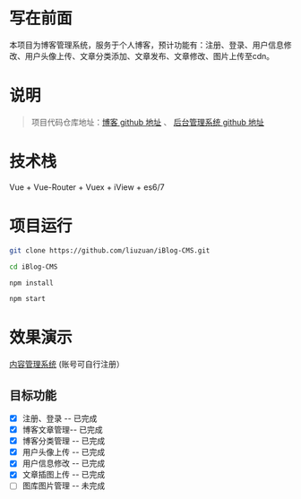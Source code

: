 # 写在前面

本项目为博客管理系统，服务于个人博客，预计功能有：注册、登录、用户信息修改、用户头像上传、文章分类添加、文章发布、文章修改、图片上传至cdn。

# 说明

> 项目代码仓库地址：[博客 github 地址](https://github.com/liuzuan/iBlog) 、 [后台管理系统 github 地址](https://github.com/liuzuan/iBlog-CMS)

# 技术栈

Vue + Vue-Router + Vuex + iView + es6/7

# 项目运行

```bash
git clone https://github.com/liuzuan/iBlog-CMS.git

cd iBlog-CMS

npm install

npm start

```

# 效果演示

[内容管理系统](http://blog.liuzuann.com/CMS) (账号可自行注册）

## 目标功能

-   [x] 注册、登录 -- 已完成
-   [x] 博客文章管理-- 已完成
-   [x] 博客分类管理 -- 已完成
-   [x] 用户头像上传 -- 已完成
-   [x] 用户信息修改 -- 已完成
-   [x] 文章插图上传 -- 已完成
-   [ ] 图库图片管理 -- 未完成
